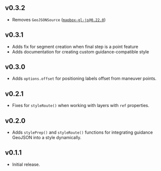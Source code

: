 ## v0.3.2

- Removes `GeoJSONSource` ([`mapbox-gl-js@0.22.0`](https://github.com/mapbox/mapbox-gl-js/blob/705e54e0447430a8a6982472f4eef204af2a23db/CHANGELOG.md#breaking-changes))

## v0.3.1

- Adds fix for segment creation when final step is a point feature
- Adds documentation for creating custom guidance-compatible style

## v0.3.0

- Adds `options.offset` for positioning labels offset from maneuver points.

## v0.2.1

- Fixes for `styleRoute()` when working with layers with `ref` properties.

## v0.2.0

- Adds `stylePrep()` and `styleRoute()` functions for integrating guidance GeoJSON into a style dynamically.

## v0.1.1

- Initial release.
